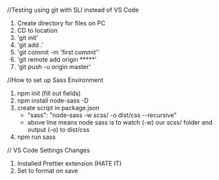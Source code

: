 //Testing using git with SLI instead of VS Code

1. Create directory for files on PC
2. CD to location
3. 'git init'
4. 'git add .'
5. 'git commit -m 'first commit''
6. 'git remote add origin *****'
7. 'git push -u origin master'

//How to set up Sass Environment

1. npm init (fill out fields)
2. npm install node-sass -D
3. create script in package.json
   - "sass": "node-sass -w scss/ -o dist/css --recursive"
   - above line means node sass is to watch (-w) our scss/ folder and output (-o) to dist/css
4. npm run sass

// VS Code Settings Changes

1. Installed Prettier extension (HATE IT)
2. Set to format on save
